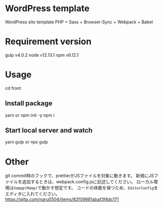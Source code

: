 # WordPress template
WordPress site template
PHP + Sass + Browser-Sync + Webpack + Babel

# Requirement version
gulp v4.0.2
node v12.13.1
npm v6.12.1

# Usage
cd front
## Install package
yarn
or
npm init -y
npm i
## Start local server and watch
yarn gulp
or
npx gulp

# Other
git commit時のフックで、prettierがJSファイルを対象に動きます。
新規にJSファイルを追加するときは、webpack.config.jsに記述してください。
ローカル環境は`Xampp(Mamp)`で動かす想定です。
コードの体裁を保つため、`EditorConfig`をエディタに入れてください。
https://qiita.com/naru0504/items/82f09881abaf3f4dc171
